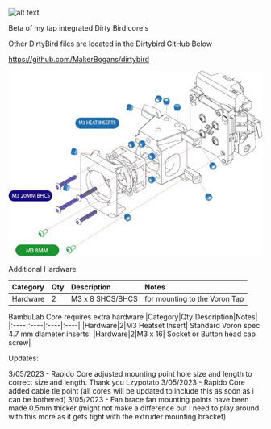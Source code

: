 ![alt text](https://github.com/RustyWar85/DirtyBird-Tap-Cores/blob/main/Images/hero.jpg)

Beta of my tap integrated Dirty Bird core's

Other DirtyBird files are located in the Dirtybird GitHub Below

https://github.com/MakerBogans/dirtybird

![alt text](https://github.com/RustyWar85/DirtyBird-Tap-Cores/blob/main/Images/DIRTYBIRDTAP.jpg)

Additional Hardware

|Category|Qty|Description|Notes|
|:----|:----|:----|:----|
|Hardware|2|M3 x 8 SHCS/BHCS| for mounting to the Voron Tap

BambuLab Core requires extra hardware
|Category|Qty|Description|Notes|
|:----|:----|:----|:----|
|Hardware|2|M3 Heatset Insert| Standard Voron spec 4.7 mm diameter inserts|
|Hardware|2|M3 x 16| Socket or Button head cap screw|


Updates:

3/05/2023 - Rapido Core adjusted mounting point hole size and length to correct size and length. Thank you Lzypotato
3/05/2023 - Rapido Core added cable tie point (all cores will be updated to include this as soon as i can be bothered)
3/05/2023 - Fan brace fan mounting points have been made 0.5mm thicker (might not make a difference but i need to play around with this more as it gets tight with the extruder mounting bracket)